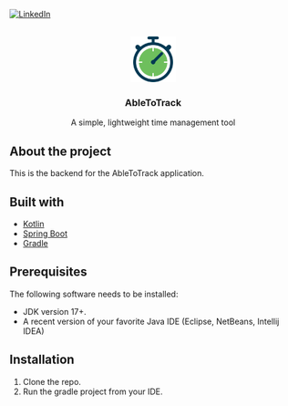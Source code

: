 <!-- PROJECT SHIELDS -->
<!--
*** I'm using markdown "reference style" links for readability.
*** Reference links are enclosed in brackets [ ] instead of parentheses ( ).
*** See the bottom of this document for the declaration of the reference variables
*** for contributors-url, forks-url, etc. This is an optional, concise syntax you may use.
*** https://www.markdownguide.org/basic-syntax/#reference-style-links
-->

[![LinkedIn][linkedin-shield]][linkedin-url]

<!-- PROJECT LOGO -->
<br />
<div align="center">
  <a href="https://github.com/othneildrew/Best-README-Template">
    <img src="src/main/resources/static/images/readme/abletotrack.png" alt="Logo" width="80"  height="80">
  </a>

<h3 align="center">AbleToTrack</h3>
  <p align="center">
    A simple, lightweight time management tool 
  </p>
</div>



<!-- ABOUT THE PROJECT -->
## About the project

This is the backend for the AbleToTrack application.

## Built with
* [Kotlin][Kotlin-url]
* [Spring Boot][SpringBoot-url]
* [Gradle][Gradle-url]


## Prerequisites

The following software needs to be installed:

* JDK version 17+.
* A recent version of your favorite Java IDE (Eclipse, NetBeans, Intellij IDEA)

## Installation

1. Clone the repo.
2. Run the gradle project from your IDE.




<!-- MARKDOWN LINKS & IMAGES -->
<!-- https://www.markdownguide.org/basic-syntax/#reference-style-links -->
[linkedin-shield]: https://img.shields.io/badge/-LinkedIn-black.svg?style=for-the-badge&logo=linkedin&colorB=555
[linkedin-url]: https://linkedin.com/in/byronsdec

[SpringBoot-url]: https://spring.io/projects/spring-boot
[Kotlin-url]: https://kotlinlang.org/
[Gradle-url]: https://gradle.org/